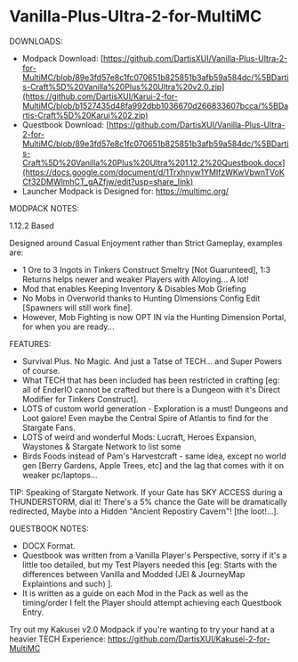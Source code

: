 ﻿# Vanilla-Plus-Ultra-2-for-MultiMC

DOWNLOADS:

- Modpack Download: [https://github.com/DartisXUI/Vanilla-Plus-Ultra-2-for-MultiMC/blob/89e3fd57e8c1fc070651b825851b3afb59a584dc/%5BDartis-Craft%5D%20Vanilla%20Plus%20Ultra%20v2.0.zip](https://github.com/DartisXUI/Karui-2-for-MultiMC/blob/b1527435d48fa992dbb1036670d266833607bcca/%5BDartis-Craft%5D%20Karui%202.zip)
- Questbook Download: [https://github.com/DartisXUI/Vanilla-Plus-Ultra-2-for-MultiMC/blob/89e3fd57e8c1fc070651b825851b3afb59a584dc/%5BDartis-Craft%5D%20Vanilla%20Plus%20Ultra%201.12.2%20Questbook.docx](https://docs.google.com/document/d/1Trxhnyw1YMIfzWKwVbwnTVoKCf32DMWlmhCT_gAZfjw/edit?usp=share_link)
- Launcher Modpack is Designed for: https://multimc.org/

MODPACK NOTES:

1.12.2 Based

Designed around Casual Enjoyment rather than Strict Gameplay, examples are:
- 1 Ore to 3 Ingots in Tinkers Construct Smeltry [Not Guarunteed], 1:3 Returns helps newer and weaker Players with Alloying... A lot!
- Mod that enables Keeping Inventory & Disables Mob Griefing
- No Mobs in Overworld thanks to Hunting DImensions Config Edit [Spawners will still work fine].
- However, Mob Fighting is now OPT IN via the Hunting Dimension Portal, for when you are ready...

FEATURES:

- Survival Plus. No Magic. And just a Tatse of TECH... and Super Powers of course.
- What TECH that has been included has been restricted in crafting [eg: all of EnderIO cannot be crafted but there is a Dungeon with it's Direct Modifier for Tinkers Construct].
- LOTS of custom world generation - Exploration is a must! Dungeons and Loot galore! Even maybe the Central Spire of Atlantis to find for the Stargate Fans.
- LOTS of weird and wonderful Mods: Lucraft, Heroes Expansion, Waystones & Stargate Network to list some
- Birds Foods instead of Pam's Harvestcraft - same idea, except no world gen [Berry Gardens, Apple Trees, etc] and the lag that comes with it on weaker pc/laptops...

TIP: Speaking of Stargate Network. If your Gate has SKY ACCESS during a THUNDERSTORM, dial it! There's a 5% chance the Gate will be dramatically redirected, Maybe into a Hidden "Ancient Repostiry Cavern"! [the loot!...].

QUESTBOOK NOTES:

- DOCX Format.
- Questbook was written from a Vanilla Player's Perspective, sorry if it's a little too detailed, but my Test Players needed this [eg: Starts with the differences between Vanilla and Modded (JEI & JourneyMap Explaintions and such) ].
- It is written as a guide on each Mod in the Pack as well as the timing/order I felt the Player should attempt achieving each Questbook Entry.

Try out my Kakusei v2.0 Modpack if you're wanting to try your hand at a heavier TECH Experience: https://github.com/DartisXUI/Kakusei-2-for-MultiMC

